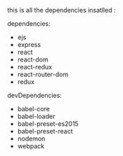 

this is all the dependencies insatlled :

dependencies: 
- ejs
- express
- react
- react-dom
- react-redux
- react-router-dom
- redux 
  
devDependencies: 
- babel-core
- babel-loader
- babel-preset-es2015
- babel-preset-react
- nodemon
- webpack
  

